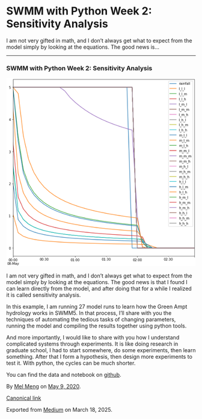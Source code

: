 # SWMM with Python Week 2: Sensitivity Analysis

I am not very gifted in math, and I don’t always get what to expect from the model simply by looking at the equations. The good news is…

---

### SWMM with Python Week 2: Sensitivity Analysis

![](images\1_fwmqHDzJSpZzCN-Ae0HU2A.png)

I am not very gifted in math, and I don’t always get what to expect from the model simply by looking at the equations. The good news is that I found I can learn directly from the model, and after doing that for a while I realized it is called sensitivity analysis.

In this example, I am running 27 model runs to learn how the Green Ampt hydrology works in SWMM5. In that process, I’ll share with you the techniques of automating the tedious tasks of changing parameters, running the model and compiling the results together using python tools.

And more importantly, I would like to share with you how I understand complicated systems through experiments. It is like doing research in graduate school, I had to start somewhere, do some experiments, then learn something. After that I form a hypothesis, then design more experiments to test it. With python, the cycles can be much shorter.

You can find the data and notebook on [github](https://github.com/mel-meng/SewerAnalysis/blob/master/examples/sensitivity_analysis/sensitivity_analysis_part1.ipynb).

By [Mel Meng](https://medium.com/@mel-meng-pe) on [May 9, 2020](https://medium.com/p/72874c063d).

[Canonical link](https://medium.com/@mel-meng-pe/swmm-with-python-week-2-sensitivity-analysis-72874c063d)

Exported from [Medium](https://medium.com) on March 18, 2025.